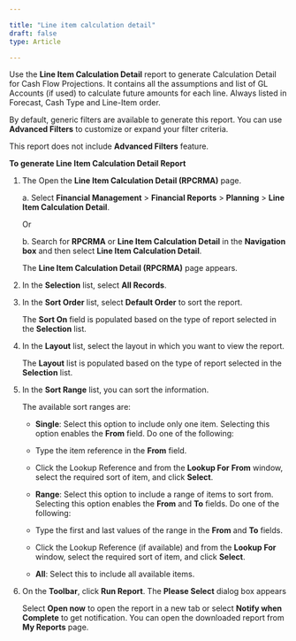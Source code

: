 ```yaml
---

title: "Line item calculation detail"
draft: false
type: Article

---
```


Use the **Line Item Calculation Detail** report to generate Calculation Detail for Cash Flow Projections. It contains all the assumptions and list of GL Accounts (if used) to calculate future amounts for each line. Always listed in Forecast, Cash Type and Line-Item order.

By default, generic filters are available to generate this report. You can use **Advanced Filters** to customize or expand your filter criteria.

This report does not include **Advanced Filters** feature.

**To generate Line Item Calculation Detail Report**

1. The Open the **Line Item Calculation Detail (RPCRMA)** page.

    a. Select **Financial Management** > **Financial Reports** > **Planning** > **Line Item Calculation Detail**.

    Or

    b. Search for **RPCRMA** or **Line Item Calculation Detail** in the **Navigation box** and then select **Line Item Calculation Detail**.

    The **Line Item Calculation Detail (RPCRMA)** page appears.

2. In the **Selection** list, select **All Records**.

3. In the **Sort Order** list, select **Default Order** to sort the report.

    The **Sort On** field is populated based on the type of report selected in the **Selection** list.

4. In the **Layout** list, select the layout in which you want to view the report.

    The **Layout** list is populated based on the type of report selected in the **Selection** list.

5. In the **Sort Range** list, you can sort the information.

    The available sort ranges are:

    - **Single**: Select this option to include only one item. Selecting this option enables the **From** field. Do one of the following:

    - Type the item reference in the **From** field.

    - Click the Lookup Reference and from the **Lookup For** **From** window, select the required sort of item, and click **Select**.

    - **Range**: Select this option to include a range of items to sort from. Selecting this option enables the **From** and **To** fields. Do one of the following:

    - Type the first and last values of the range in the **From** and **To** fields.

    - Click the Lookup Reference (if available) and from the **Lookup For** window, select the required sort of item, and click **Select**.

    - **All**: Select this to include all available items.

6. On the **Toolbar**, click **Run Report**. The **Please Select** dialog box appears

    Select **Open now** to open the report in a new tab or select **Notify when Complete** to get notification. You can open the downloaded report from **My Reports** page.

​